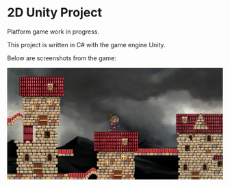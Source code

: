 # 2D Unity Project

Platform game work in progress.

This project is written in C# with the game engine Unity.

Below are screenshots from the game:

![Image of Ninja](https://raw.githubusercontent.com/carlfjones/2DUnityProject/master/Images%20for%20Readme/Screenshot%202019-09-24%20at%2018.57.13.png)




